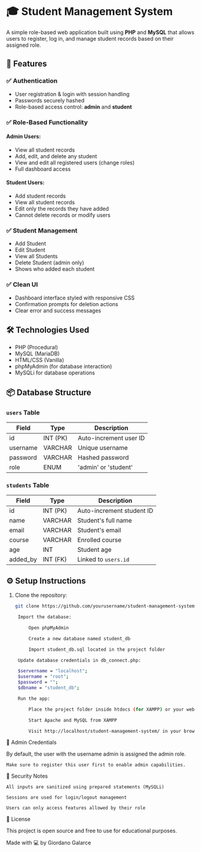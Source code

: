 # 🎓 Student Management System

A simple role-based web application built using **PHP** and **MySQL** that allows users to register, log in, and manage student records based on their assigned role.

## 🚀 Features

### ✅ Authentication
- User registration & login with session handling
- Passwords securely hashed
- Role-based access control: **admin** and **student**

### ✅ Role-Based Functionality

#### Admin Users:
- View all student records
- Add, edit, and delete any student
- View and edit all registered users (change roles)
- Full dashboard access

#### Student Users:
- Add student records
- View all student records
- Edit only the records they have added
- Cannot delete records or modify users

### ✅ Student Management
- Add Student
- Edit Student
- View all Students
- Delete Student (admin only)
- Shows who added each student

### ✅ Clean UI
- Dashboard interface styled with responsive CSS
- Confirmation prompts for deletion actions
- Clear error and success messages

## 🛠️ Technologies Used

- PHP (Procedural)
- MySQL (MariaDB)
- HTML/CSS (Vanilla)
- phpMyAdmin (for database interaction)
- MySQLi for database operations
  
## 📦 Database Structure

### `users` Table
| Field      | Type         | Description                  |
|------------|--------------|------------------------------|
| id         | INT (PK)     | Auto-increment user ID       |
| username   | VARCHAR      | Unique username              |
| password   | VARCHAR      | Hashed password              |
| role       | ENUM         | 'admin' or 'student'         |

### `students` Table
| Field      | Type         | Description                  |
|------------|--------------|------------------------------|
| id         | INT (PK)     | Auto-increment student ID    |
| name       | VARCHAR      | Student's full name          |
| email      | VARCHAR      | Student's email              |
| course     | VARCHAR      | Enrolled course              |
| age        | INT          | Student age                  |
| added_by   | INT (FK)     | Linked to `users.id`         |

## ⚙️ Setup Instructions

1. Clone the repository:
   ```bash
   git clone https://github.com/yourusername/student-management-system.git

    Import the database:

        Open phpMyAdmin

        Create a new database named student_db

        Import student_db.sql located in the project folder

    Update database credentials in db_connect.php:

    $servername = "localhost";
    $username = "root";
    $password = "";
    $dbname = "student_db";

    Run the app:

        Place the project folder inside htdocs (for XAMPP) or your web server’s root

        Start Apache and MySQL from XAMPP

        Visit http://localhost/student-management-system/ in your browser

👥 Admin Credentials

By default, the user with the username admin is assigned the admin role.

    Make sure to register this user first to enable admin capabilities.

🔐 Security Notes

    All inputs are sanitized using prepared statements (MySQLi)

    Sessions are used for login/logout management

    Users can only access features allowed by their role

🧾 License

This project is open source and free to use for educational purposes.

Made with 💻 by Giordano Galarce
